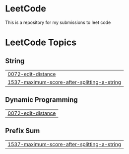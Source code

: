 # LeetCode
This is a repository for my submissions to leet code




<!---LeetCode Topics Start-->
# LeetCode Topics
## String
|  |
| ------- |
| [0072-edit-distance](https://github.com/Betty987/Leetcode/tree/master/0072-edit-distance) |
| [1537-maximum-score-after-splitting-a-string](https://github.com/Betty987/Leetcode/tree/master/1537-maximum-score-after-splitting-a-string) |
## Dynamic Programming
|  |
| ------- |
| [0072-edit-distance](https://github.com/Betty987/Leetcode/tree/master/0072-edit-distance) |
## Prefix Sum
|  |
| ------- |
| [1537-maximum-score-after-splitting-a-string](https://github.com/Betty987/Leetcode/tree/master/1537-maximum-score-after-splitting-a-string) |
<!---LeetCode Topics End-->